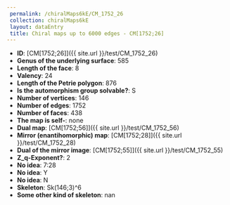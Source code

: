 ```yaml
--- 
 permalink: /chiralMaps6kE/CM_1752_26 
 collection: chiralMaps6kE
 layout: dataEntry
 title: Chiral maps up to 6000 edges - CM[1752;26]
---
```


- **ID**: [CM[1752;26]]({{ site.url }}/test/CM_1752_26)
- **Genus of the underlying surface**: 585
- **Length of the face**: 8
- **Valency**: 24
- **Length of the Petrie polygon**: 876
- **Is the automorphism group solvable?**: S
- **Number of vertices**: 146
- **Number of edges**: 1752
- **Number of faces**: 438
- **The map is self-**: none
- **Dual map**: [CM[1752;56]]({{ site.url }}/test/CM_1752_56)
- **Mirror (enantihomorphic) map**: [CM[1752;28]]({{ site.url }}/test/CM_1752_28)
- **Dual of the mirror image**: [CM[1752;55]]({{ site.url }}/test/CM_1752_55)
- **Z_q-Exponent?**: 2
- **No idea**:  7:28
- **No idea**: Y
- **No idea**: N
- **Skeleton**: Sk(146;3)^6
- **Some other kind of skeleton**: nan
